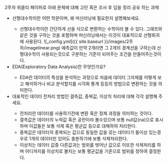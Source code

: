 2주차 위클리 페이퍼로 아래 문제에 대해 고민 혹은 조사  후 답을 정리 공유 하는 과제

<ul>
  <li>
    선형대수학이란 어떤 학문이며, 왜 머신러닝에 필요한지 설명해보세요.
  </li>
  <ul>
    <li>
      선형대수학이란 간단하게 선을 식으로 변환하는 수학이라 볼 수 있다. 그래프와 같은 것을 구하는 것을 포함하며 머신러닝에서는 이것이 대표적으로 선형회귀에 사용된다.
      ![_config.yml]({{ site.baseurl }}/images/2주차/imagelinear.png)
      예측값이 만약 2개라면 그 2개의 경계선을 구하는데 선형대수학이 사용되는것으로 구분하는 기준이 되어주는 조건을 만들어주는것이다.
    </li>
  </ul>
   <li>
     EDA(Exploratory Data Analysis)란 무엇인가요?
   </li>
  <ul>
    <li>
      EDA란 데이터의 특성을 분석하는 과정으로 처음에 데이터 그자체를 어떻게 보고 해석하거나 비교 분석할지를 시각화 통계 등등의 방법으로 변환하는 것을 의미한다.  
    </li>
  </ul>
  <li>
    대표적인 데이터 전처리 방법인 결측값, 중복값, 이상치 처리에 대해 각각 설명해 주세요.
  </li>
  <ul>
    <li>
      전처리란 데이터를 사용하기전에 변환 혹은 정제 과정을 의미하는 것이다.
      <li>결측값은 데이터의 누락값 혹은 공란이라 볼수있으며 보통 null값(na)으로 표시하며 이값들은 보통 삭제 혹은 평균값 등으로 대체하여 처리한다.</li>
      <li>중복값은 데이터의 중복되는 값으로 동일한 값을 갖는 데이터가 둘이상 있는경우로 1개의 데이터만 있어도 충분하기에 보통 삭제처리한다.</li>
      <li>이상치는 데이터 값중 다른값과는 범위를 벗어난 값으로 이또한 삭제처리를 하며 어디까지를 이상치로 볼지는 보통 평균값을 기준으로 범위를 정하여 결정한다.</li>
    </li>
  </ul>
</ul>




